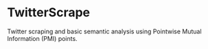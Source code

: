 # TwitterScrape

Twitter scraping and basic semantic analysis using Pointwise Mutual Information (PMI) points.